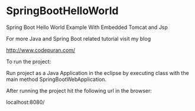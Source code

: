 # SpringBootHelloWorld
Spring Boot Hello World Example With Embedded Tomcat and Jsp

For more Java and Spring Boot related tutorial visit my blog

http://www.codepuran.com/


To run the project:

Run project as a Java Application in the eclipse by executing class with the main method SpringBootWebApplication.

After running the project hit the following url in the browser:

localhost:8080/
